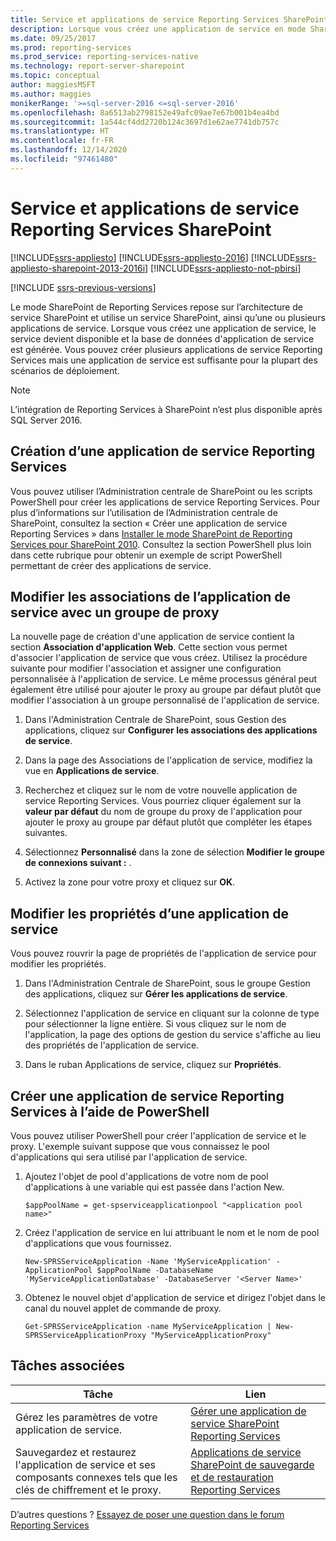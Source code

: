```yaml
---
title: Service et applications de service Reporting Services SharePoint| Microsoft Docs
description: Lorsque vous créez une application de service en mode SharePoint SQL Server Reporting Services, le service devient disponible et la base de données d’application de service est générée.
ms.date: 09/25/2017
ms.prod: reporting-services
ms.prod_service: reporting-services-native
ms.technology: report-server-sharepoint
ms.topic: conceptual
author: maggiesMSFT
ms.author: maggies
monikerRange: '>=sql-server-2016 <=sql-server-2016'
ms.openlocfilehash: 8a6513ab2798152e49afc09ae7e67b001b4ea4bd
ms.sourcegitcommit: 1a544cf4dd2720b124c3697d1e62ae7741db757c
ms.translationtype: HT
ms.contentlocale: fr-FR
ms.lasthandoff: 12/14/2020
ms.locfileid: "97461480"
---
```

# <a name="reporting-services-sharepoint-service-and-service-applications"></a>Service et applications de service Reporting Services SharePoint

[!INCLUDE[ssrs-appliesto](../../includes/ssrs-appliesto.md)] [!INCLUDE[ssrs-appliesto-2016](../../includes/ssrs-appliesto-2016.md)] [!INCLUDE[ssrs-appliesto-sharepoint-2013-2016i](../../includes/ssrs-appliesto-sharepoint-2013-2016.md)] [!INCLUDE[ssrs-appliesto-not-pbirsi](../../includes/ssrs-appliesto-not-pbirs.md)]

[!INCLUDE [ssrs-previous-versions](../../includes/ssrs-previous-versions.md)]

  Le mode SharePoint de Reporting Services repose sur l’architecture de service SharePoint et utilise un service SharePoint, ainsi qu’une ou plusieurs applications de service. Lorsque vous créez une application de service, le service devient disponible et la base de données d'application de service est générée. Vous pouvez créer plusieurs applications de service Reporting Services mais une application de service est suffisante pour la plupart des scénarios de déploiement.  

> [!NOTE]
> L’intégration de Reporting Services à SharePoint n’est plus disponible après SQL Server 2016.
  
## <a name="creating-a-reporting-services-service-application"></a>Création d’une application de service Reporting Services

 Vous pouvez utiliser l’Administration centrale de SharePoint ou les scripts PowerShell pour créer les applications de service Reporting Services. Pour plus d’informations sur l’utilisation de l’Administration centrale de SharePoint, consultez la section « Créer une application de service Reporting Services » dans [Installer le mode SharePoint de Reporting Services pour SharePoint 2010](../install-windows/install-the-first-report-server-in-sharepoint-mode.md). Consultez la section PowerShell plus loin dans cette rubrique pour obtenir un exemple de script PowerShell permettant de créer des applications de service.  
  
## <a name="modify-the-associations-of-the-service-application-with-a-proxy-group"></a>Modifier les associations de l’application de service avec un groupe de proxy

 La nouvelle page de création d'une application de service contient la section **Association d'application Web**. Cette section vous permet d'associer l'application de service que vous créez. Utilisez la procédure suivante pour modifier l'association et assigner une configuration personnalisée à l'application de service. Le même processus général peut également être utilisé pour ajouter le proxy au groupe par défaut plutôt que modifier l'association à un groupe personnalisé de l'application de service.  
  
1.  Dans l'Administration Centrale de SharePoint, sous Gestion des applications, cliquez sur **Configurer les associations des applications de service**.  
  
2.  Dans la page des Associations de l'application de service, modifiez la vue en **Applications de service**.  
  
3.  Recherchez et cliquez sur le nom de votre nouvelle application de service Reporting Services. Vous pourriez cliquer également sur la **valeur par défaut** du nom de groupe du proxy de l'application pour ajouter le proxy au groupe par défaut plutôt que compléter les étapes suivantes.  
  
4.  Sélectionnez **Personnalisé** dans la zone de sélection **Modifier le groupe de connexions suivant :** .  
  
5.  Activez la zone pour votre proxy et cliquez sur **OK**.  
  
## <a name="edit-service-application-properties"></a>Modifier les propriétés d’une application de service

 Vous pouvez rouvrir la page de propriétés de l'application de service pour modifier les propriétés.  
  
1.  Dans l'Administration Centrale de SharePoint, sous le groupe Gestion des applications, cliquez sur **Gérer les applications de service**.  
  
2.  Sélectionnez l'application de service en cliquant sur la colonne de type pour sélectionner la ligne entière. Si vous cliquez sur le nom de l'application, la page des options de gestion du service s'affiche au lieu des propriétés de l'application de service.  
  
3.  Dans le ruban Applications de service, cliquez sur **Propriétés**.  
  
## <a name="create-a-reporting-services-service-application-using-powershell"></a>Créer une application de service Reporting Services à l’aide de PowerShell

 Vous pouvez utiliser PowerShell pour créer l'application de service et le proxy. L'exemple suivant suppose que vous connaissez le pool d'applications qui sera utilisé par l'application de service.  
  
1.  Ajoutez l'objet de pool d'applications de votre nom de pool d'applications à une variable qui est passée dans l'action New.  
  
    ```  
    $appPoolName = get-spserviceapplicationpool "<application pool name>"  
    ```  
  
2.  Créez l'application de service en lui attribuant le nom et le nom de pool d'applications que vous fournissez.  
  
    ```  
    New-SPRSServiceApplication -Name 'MyServiceApplication' -ApplicationPool $appPoolName -DatabaseName 'MyServiceApplicationDatabase' -DatabaseServer '<Server Name>'  
    ```  
  
3.  Obtenez le nouvel objet d'application de service et dirigez l'objet dans le canal du nouvel applet de commande de proxy.  
  
    ```  
    Get-SPRSServiceApplication -name MyServiceApplication | New-SPRSServiceApplicationProxy "MyServiceApplicationProxy"  
    ```  
  
## <a name="related-tasks"></a>Tâches associées
  
|Tâche|Lien|  
|----------|----------|  
|Gérez les paramètres de votre application de service.|[Gérer une application de service SharePoint Reporting Services](../../reporting-services/report-server-sharepoint/manage-a-reporting-services-sharepoint-service-application.md)|  
|Sauvegardez et restaurez l'application de service et ses composants connexes tels que les clés de chiffrement et le proxy.|[Applications de service SharePoint de sauvegarde et de restauration Reporting Services](../../reporting-services/report-server-sharepoint/backup-and-restore-reporting-services-sharepoint-service-applications.md)|  

D’autres questions ? [Essayez de poser une question dans le forum Reporting Services](https://go.microsoft.com/fwlink/?LinkId=620231)